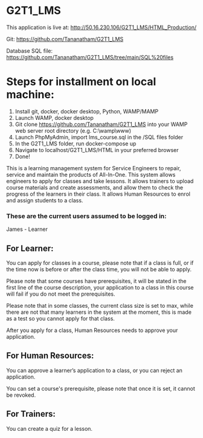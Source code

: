 # G2T1_LMS
This application is live at: http://50.16.230.106/G2T1_LMS/HTML_Production/

Git: https://github.com/Tananatham/G2T1_LMS

Database SQL file: https://github.com/Tananatham/G2T1_LMS/tree/main/SQL%20files

# Steps for installment on local machine:
1. Install git, docker, docker desktop, Python, WAMP/MAMP
2. Launch WAMP, docker desktop
3. Git clone https://github.com/Tananatham/G2T1_LMS into your WAMP web server root directory (e.g. C:\wamp\www)
4. Launch PhpMyAdmin, import lms_course.sql in the /SQL files folder
5. In the G2T1_LMS folder, run docker-compose up
6. Navigate to localhost/G2T1_LMS/HTML in your preferred browser
7. Done!

This is a learning management system for Service Engineers to repair, service and maintain the products of All-In-One. This system allows engineers to apply for classes and take lessons. It allows trainers to upload course materials and create assessments, and allow them to check the progress of the learners in their class. It allows Human Resources to enrol and assign students to a class.

### These are the current users assumed to be logged in:
James - Learner

## For Learner:
You can apply for classes in a course, please note that if a class is full, or if the time now is before or after the class time, you will not be able to apply.

Please note that some courses have prerequisites, it will be stated in the first line of the course description, your application to a class in this course will fail if you do not meet the prerequisites.

Please note that in some classes, the current class size is set to max, while there are not that many learners in the system at the moment, this is made as a test so you cannot apply for that class.

After you apply for a class, Human Resources needs to approve your application.

## For Human Resources:
You can approve a learner’s application to a class, or you can reject an application.

You can set a course's prerequisite, please note that once it is set, it cannot be revoked.

## For Trainers:
You can create a quiz for a lesson.